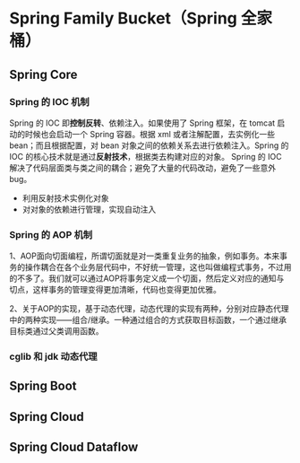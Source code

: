 # Spring Family Bucket（Spring 全家桶）

## Spring Core

### Spring 的 IOC 机制

Spring 的 IOC 即**控制反转**、依赖注入。如果使用了 Spring 框架，在 tomcat 启动的时候也会启动一个 Spring 容器。根据 xml 或者注解配置，去实例化一些 bean；而且根据配置，对 bean 对象之间的依赖关系去进行依赖注入。Spring 的 IOC 的核心技术就是通过**反射技术**，根据类去构建对应的对象。 Spring 的 IOC 解决了代码层面类与类之间的耦合；避免了大量的代码改动，避免了一些意外bug。

- 利用反射技术实例化对象
- 对对象的依赖进行管理，实现自动注入

### Spring 的 AOP 机制

 1、AOP面向切面编程，所谓切面就是对一类重复业务的抽象，例如事务。本来事务的操作耦合在各个业务层代码中，不好统一管理，这也叫做编程式事务，不过用的不多了。我们就可以通过AOP将事务定义成一个切面，然后定义对应的通知与切点，这样事务的管理变得更加清晰，代码也变得更加优雅。 

2、关于AOP的实现，基于动态代理，动态代理的实现有两种，分别对应静态代理中的两种实现——组合/继承。一种通过组合的方式获取目标函数，一个通过继承目标类通过父类调用函数。

### cglib 和 jdk 动态代理 



## Spring Boot



## Spring Cloud



## Spring Cloud Dataflow

































